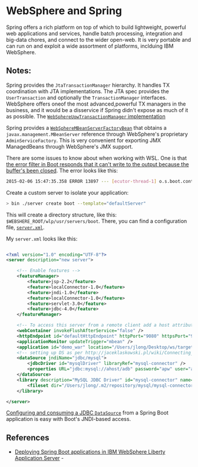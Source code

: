 WebSphere and Spring
====================


Spring offers a rich platform on top of which to build lightweight, powerful web applications and services, handle batch processing,
 integration and big-data chores, and connect to the wider open-web. It is very portable and can run on and exploit a wide assortment of platforms, inclduing
 IBM WebSphere. 

Notes:
------

Spring provides the `JtaTransactionManager` hierarchy. It handles TX coordination with JTA implementations. The JTA spec provides the `UserTransaction` and optionally the `TransactionManager` interfaces. WebSphere offers oneof the most advanced,powerful TX managers in the business, and it would be a disservice if Spring didn't expose as much of it as possible. The [`WebSphereUowTransactionManager` implementation](https://github.com/spring-projects/spring-framework/blob/master/spring-tx/src/main/java/org/springframework/transaction/jta/WebSphereUowTransactionManager.java)

Spring provides a [`WebSphereMBeanServerFactoryBean`](https://github.com/spring-projects/spring-framework/blob/master/spring-context/src/main/java/org/springframework/jmx/support/WebSphereMBeanServerFactoryBean.java) that obtains a `javax.management.MBeanServer` reference through WebSphere's proprietary `AdminServiceFactory`. This is very convenient for exporting JMX ManagedBeans through WebSphere's JMX support. 

There are some issues to know about when working with WSL. One is that [the error filter in Boot responds that it can't write to the output because the buffer's been closed](https://github.com/spring-projects/spring-boot/issues/1575). The error looks like this:

```sh
2015-02-06 15:47:35.358 ERROR 13897 --- [ecutor-thread-1] o.s.boot.context.web.ErrorPageFilter     : Cannot forward to error page for request [/] as the response has already been committed. As a result, the response may have the wrong status code. If your application is running on WebSphere Application Server you may be able to resolve this problem by setting com.ibm.ws.webcontainer.invokeFlushAfterService to false
```

Create a custom server to isolate your application: 

```sh 
> bin ./server create boot --template="defaultServer" 
``` 

This will create a directory structure, like this: `$WEBSHERE_ROOT/wlp/usr/servers/boot`. There, you can find a configuration file, [`server.xml`](http://www-01.ibm.com/support/knowledgecenter/SSEQTP_8.5.5/com.ibm.websphere.wlp.doc/autodita/rwlp_metatype_4ic.html?cp=SSEQTP_8.5.5%2F1-0-2-1-0).

My `server.xml` looks like this:

```xml

<?xml version="1.0" encoding="UTF-8"?>
<server description="new server">

	<!-- Enable features -->
	<featureManager>
		<feature>jsp-2.2</feature>
		<feature>localConnector-1.0</feature>
		<feature>jndi-1.0</feature>
		<feature>localConnector-1.0</feature>
		<feature>servlet-3.0</feature>
		<feature>jdbc-4.0</feature>
	</featureManager>

	<!-- To access this server from a remote client add a host attribute to the following element, e.g. host="*" -->
	<webContainer invokeFlushAfterService="false" />
	<httpEndpoint id="defaultHttpEndpoint" httpPort="9080" httpsPort="9443" />
	<applicationMonitor updateTrigger="mbean" />
	<application id="demo_war" location="/Users/jlong/Desktop/ws/target/demo-0.0.1-SNAPSHOT.war" name="demo_war" type="war" />
	<!-- setting up DS as per http://jaceklaskowski.pl/wiki/Connecting_Java_EE_application_to_MySQL_in_WebSphere_Application_Server_V8.5_Liberty_Profile -->
	<dataSource jndiName="jdbc/mysql">
		<jdbcDriver id="mysqlDriver" libraryRef="mysql-connector" />
		<properties URL="jdbc:mysql://ahost/adb" password="apw" user="auser" />
	</dataSource>
	<library description="MySQL JDBC Driver" id="mysql-connector" name="MySQL Connector">
		<fileset dir="/Users/jlong/.m2/repository/mysql/mysql-connector-java/5.1.34/" id="mysql-connector-jar" includes="mysql-connector-java-*.jar" />
	</library>

</server>


```

[Configuring and consuming a JDBC `DataSource`](http://jaceklaskowski.pl/wiki/Connecting_Java_EE_application_to_MySQL_in_WebSphere_Application_Server_V8.5_Liberty_Profile) from a Spring Boot application is easy with Boot's JNDI-based access.

References
----------

-	[Deploying Spring Boot applications in IBM WebSphere Liberty Application Server](http://naruraghavan.github.io/deploying-spring-boot-applications-in-ibm-websphere-application-server/) -
